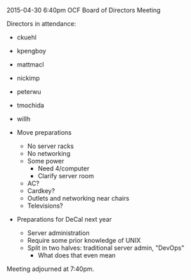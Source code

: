 2015-04-30 6:40pm
OCF Board of Directors Meeting

Directors in attendance:
- ckuehl
- kpengboy
- mattmacl
- nickimp
- peterwu
- tmochida
- willh

- Move preparations
  - No server racks
  - No networking
  - Some power
    - Need 4/computer
	- Clarify server room
  - AC?
  - Cardkey?
  - Outlets and networking near chairs
  - Televisions?
- Preparations for DeCal next year
  - Server administration
  - Require some prior knowledge of UNIX
  - Split in two halves: traditional server admin, "DevOps"
    - What does that even mean

Meeting adjourned at 7:40pm.
